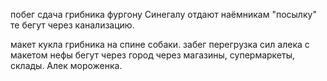 
побег сдача грибника фургону Синегалу
отдают наёмникам "посылку" те бегут через канализацию.

макет кукла грибника на спине собаки. забег перегрузка сил алека
с макетом нефы бегут через город через магазины, супермаркеты, склады. Алек мороженка.


